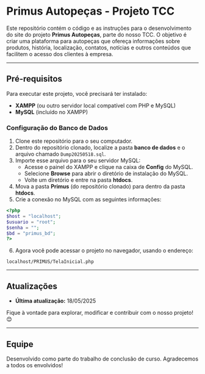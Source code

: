 
# Primus Autopeças - Projeto TCC

Este repositório contém o código e as instruções para o desenvolvimento do site do projeto **Primus Autopeças**, parte do nosso TCC. O objetivo é criar uma plataforma para autopeças que ofereça informações sobre produtos, história, localização, contatos, notícias e outros conteúdos que facilitem o acesso dos clientes à empresa.

---

## Pré-requisitos

Para executar este projeto, você precisará ter instalado:

- **XAMPP** (ou outro servidor local compatível com PHP e MySQL)
- **MySQL** (incluído no XAMPP)

### Configuração do Banco de Dados

1. Clone este repositório para o seu computador.
2. Dentro do repositório clonado, localize a pasta **banco de dados** e o arquivo chamado  `Dump20250518.sql`.
3. Importe esse arquivo para o seu servidor MySQL:
   - Acesse o painel do XAMPP e clique na caixa de **Config** do MySQL.
   - Selecione **Browse** para abrir o diretório de instalação do MySQL.
   - Volte um diretório e entre na pasta **htdocs**.
4. Mova a pasta **Primus** (do repositório clonado) para dentro da pasta **htdocs**.
5. Crie a conexão no MySQL com as seguintes informações:

```php
<?php
$host = "localhost";
$usuario = "root";
$senha = "";
$bd = "primus_bd";
?>
```

6. Agora você pode acessar o projeto no navegador, usando o endereço:

```
localhost/PRIMUS/TelaInicial.php
```

---

## Atualizações

- **Última atualização:** 18/05/2025

Fique à vontade para explorar, modificar e contribuir com o nosso projeto! 😊

---

## Equipe

Desenvolvido como parte do trabalho de conclusão de curso. Agradecemos a todos os envolvidos!

